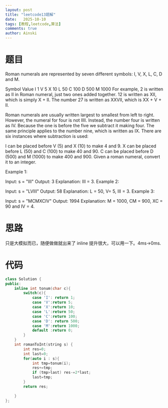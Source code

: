 ```yaml
---
layout: post
title: "leetcode13题解"
date:   2025-10-10
tags: [教程,leetcode,算法]
comments: true
author: Ainski
---
```


# 题目
Roman numerals are represented by seven different symbols: I, V, X, L, C, D and M.

Symbol       Value
I             1
V             5
X             10
L             50
C             100
D             500
M             1000
For example, 2 is written as II in Roman numeral, just two ones added together. 12 is written as XII, which is simply X + II. The number 27 is written as XXVII, which is XX + V + II.

Roman numerals are usually written largest to smallest from left to right. However, the numeral for four is not IIII. Instead, the number four is written as IV. Because the one is before the five we subtract it making four. The same principle applies to the number nine, which is written as IX. There are six instances where subtraction is used:

I can be placed before V (5) and X (10) to make 4 and 9. 
X can be placed before L (50) and C (100) to make 40 and 90. 
C can be placed before D (500) and M (1000) to make 400 and 900.
Given a roman numeral, convert it to an integer.

 

Example 1:

Input: s = "III"
Output: 3
Explanation: III = 3.
Example 2:

Input: s = "LVIII"
Output: 58
Explanation: L = 50, V= 5, III = 3.
Example 3:

Input: s = "MCMXCIV"
Output: 1994
Explanation: M = 1000, CM = 900, XC = 90 and IV = 4.

# 思路
只是大模拟而已，随便做做就出来了
inline 提升很大，可以用一下。4ms->0ms.
# 代码
```c++
class Solution {
public:
    inline int tonum(char c){
        switch(c){
            case 'I': return 1;
            case 'V':return 5;
            case 'X':return 10;
            case 'L':return 50;
            case 'C':return 100;
            case 'D': return 500;
            case 'M':return 1000;
            default :return 0;
        }
    }
    int romanToInt(string s) {
        int res=0;
        int last=0;
        for(auto i : s){
            int tmp=tonum(i);
            res+=tmp;
            if (tmp>last) res-=2*last;
            last=tmp;
        }
        return res;
        
    }
};
```